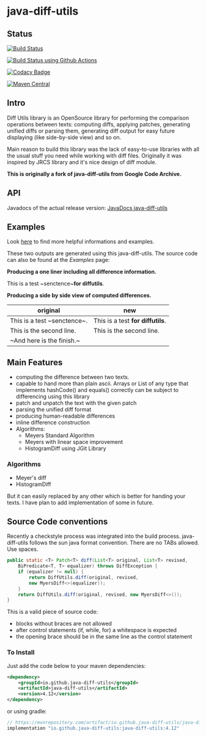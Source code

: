 # java-diff-utils

## Status

[![Build Status](https://travis-ci.org/java-diff-utils/java-diff-utils.svg?branch=master)](https://travis-ci.org/java-diff-utils/java-diff-utils)

[![Build Status using Github Actions](https://github.com/java-diff-utils/java-diff-utils/workflows/Java%20CI%20with%20Maven/badge.svg)](https://github.com/java-diff-utils/java-diff-utils/actions?query=workflow%3A%22Java+CI+with+Maven%22)

[![Codacy Badge](https://app.codacy.com/project/badge/Grade/002c53aa0c924f71ac80a2f65446dfdd)](https://www.codacy.com/gh/java-diff-utils/java-diff-utils/dashboard?utm_source=github.com&amp;utm_medium=referral&amp;utm_content=java-diff-utils/java-diff-utils&amp;utm_campaign=Badge_Grade)

[![Maven Central](https://maven-badges.herokuapp.com/maven-central/io.github.java-diff-utils/java-diff-utils/badge.svg)](http://maven-badges.herokuapp.com/maven-central/io.github.java-diff-utils/java-diff-utils)

## Intro

Diff Utils library is an OpenSource library for performing the comparison operations between texts: computing diffs, applying patches, generating unified diffs or parsing them, generating diff output for easy future displaying (like side-by-side view) and so on.

Main reason to build this library was the lack of easy-to-use libraries with all the usual stuff you need while working with diff files. Originally it was inspired by JRCS library and it's nice design of diff module.

**This is originally a fork of java-diff-utils from Google Code Archive.**

## API

Javadocs of the actual release version: [JavaDocs java-diff-utils](https://java-diff-utils.github.io/java-diff-utils/4.10/docs/api/)

## Examples

Look [here](https://github.com/java-diff-utils/java-diff-utils/wiki) to find more helpful informations and examples.

These two outputs are generated using this java-diff-utils. The source code can also be found at the *Examples* page:

**Producing a one liner including all difference information.**

This is a test ~senctence~**for diffutils**.

**Producing a side by side view of computed differences.**

|original|new|
|--------|---|
|This is a test ~senctence~.|This is a test **for diffutils**.|
|This is the second line.|This is the second line.|
|~And here is the finish.~||

## Main Features

* computing the difference between two texts.
* capable to hand more than plain ascii. Arrays or List of any type that implements hashCode() and equals() correctly can be subject to differencing using this library
* patch and unpatch the text with the given patch
* parsing the unified diff format
* producing human-readable differences
* inline difference construction
* Algorithms:
  * Meyers Standard Algorithm
  * Meyers with linear space improvement
  * HistogramDiff using JGit Library

### Algorithms

* Meyer's diff
* HistogramDiff

But it can easily replaced by any other which is better for handing your texts. I have plan to add implementation of some in future.

## Source Code conventions

Recently a checkstyle process was integrated into the build process. java-diff-utils follows the sun java format convention. There are no TABs allowed. Use spaces.

```java
public static <T> Patch<T> diff(List<T> original, List<T> revised,
    BiPredicate<T, T> equalizer) throws DiffException {
    if (equalizer != null) {
        return DiffUtils.diff(original, revised,
        new MyersDiff<>(equalizer));
    }
    return DiffUtils.diff(original, revised, new MyersDiff<>());
}
```

This is a valid piece of source code:

* blocks without braces are not allowed
* after control statements (if, while, for) a whitespace is expected
* the opening brace should be in the same line as the control statement

### To Install

Just add the code below to your maven dependencies:

```xml
<dependency>
    <groupId>io.github.java-diff-utils</groupId>
    <artifactId>java-diff-utils</artifactId>
    <version>4.12</version>
</dependency>
```

or using gradle:

```groovy
// https://mvnrepository.com/artifact/io.github.java-diff-utils/java-diff-utils
implementation "io.github.java-diff-utils:java-diff-utils:4.12"
```
